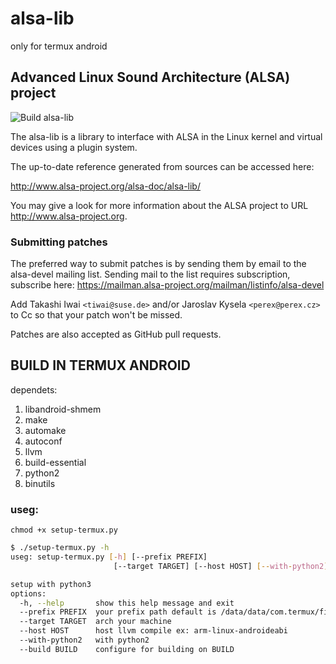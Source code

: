 # alsa-lib
only for termux android
## Advanced Linux Sound Architecture (ALSA) project

![Build alsa-lib](https://github.com/alsa-project/alsa-lib/workflows/Build%20alsa-lib/badge.svg?branch=master)

The alsa-lib is a library to interface with ALSA in the Linux kernel and
virtual devices using a plugin system.

The up-to-date reference generated from sources can be accessed here:

http://www.alsa-project.org/alsa-doc/alsa-lib/

You may give a look for more information about the ALSA project to URL
http://www.alsa-project.org.

### Submitting patches

The preferred way to submit patches is by sending them by email to the
alsa-devel mailing list. Sending mail to the list requires subscription,
subscribe here: https://mailman.alsa-project.org/mailman/listinfo/alsa-devel

Add Takashi Iwai `<tiwai@suse.de>` and/or Jaroslav Kysela `<perex@perex.cz>` to
Cc so that your patch won't be missed.

Patches are also accepted as GitHub pull requests.

## BUILD IN TERMUX ANDROID
dependets:
  1. libandroid-shmem
  2. make
  3. automake
  4. autoconf
  5. llvm
  6. build-essential
  7. python2
  8. binutils


### useg:
```chmod +x setup-termux.py```

```bash
$ ./setup-termux.py -h
useg: setup-termux.py [-h] [--prefix PREFIX]
                       [--target TARGET] [--host HOST] [--with-python2] [--build BUILD]

setup with python3
options:
  -h, --help       show this help message and exit
  --prefix PREFIX  your prefix path default is /data/data/com.termux/files/usr
  --target TARGET  arch your machine
  --host HOST      host llvm compile ex: arm-linux-androideabi
  --with-python2   with python2
  --build BUILD    configure for building on BUILD
```
